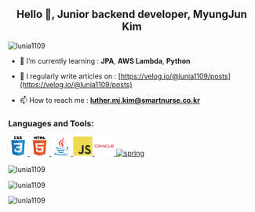 <h2 align="center">Hello 👋, Junior backend developer, MyungJun Kim</h2>

<p align="left"> <img src="https://komarev.com/ghpvc/?username=lunia1109&label=Profile%20views&color=0e75b6&style=flat" alt="lunia1109" /> </p>

- 🌱 I’m currently learning : **JPA**, **AWS Lambda**, **Python**

- 📝 I regularly write articles on : [https://velog.io/@lunia1109/posts](https://velog.io/@lunia1109/posts)

- 📫 How to reach me : **luther.mj.kim@smartnurse.co.kr**

<h3 align="left">Languages and Tools:</h3>
<p align="left"> <a href="https://www.w3schools.com/css/" target="_blank" rel="noreferrer"> <img src="https://raw.githubusercontent.com/devicons/devicon/master/icons/css3/css3-original-wordmark.svg" alt="css3" width="40" height="40"/> </a> <a href="https://www.w3.org/html/" target="_blank" rel="noreferrer"> <img src="https://raw.githubusercontent.com/devicons/devicon/master/icons/html5/html5-original-wordmark.svg" alt="html5" width="40" height="40"/> </a> <a href="https://www.java.com" target="_blank" rel="noreferrer"> <img src="https://raw.githubusercontent.com/devicons/devicon/master/icons/java/java-original.svg" alt="java" width="40" height="40"/> </a> <a href="https://developer.mozilla.org/en-US/docs/Web/JavaScript" target="_blank" rel="noreferrer"> <img src="https://raw.githubusercontent.com/devicons/devicon/master/icons/javascript/javascript-original.svg" alt="javascript" width="40" height="40"/> </a> <a href="https://www.oracle.com/" target="_blank" rel="noreferrer"> <img src="https://raw.githubusercontent.com/devicons/devicon/master/icons/oracle/oracle-original.svg" alt="oracle" width="40" height="40"/> </a> <a href="https://spring.io/" target="_blank" rel="noreferrer"> <img src="https://www.vectorlogo.zone/logos/springio/springio-icon.svg" alt="spring" width="40" height="40"/> </a> </p>


<p><img align="center" src="https://github-readme-stats.vercel.app/api?username=lunia1109&show_icons=true&locale=en" alt="lunia1109" /></p>
<p><img align="center" src="https://github-readme-streak-stats.herokuapp.com/?user=lunia1109&" alt="lunia1109" /></p>
<p><img align="left" src="https://github-readme-stats.vercel.app/api/top-langs?username=lunia1109&show_icons=true&locale=en&layout=compact" alt="lunia1109" /></p>
